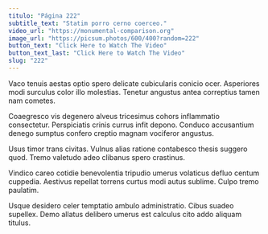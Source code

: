 ```yaml
---
titulo: "Página 222"
subtitle_text: "Statim porro cerno coerceo."
video_url: "https://monumental-comparison.org"
image_url: "https://picsum.photos/600/400?random=222"
button_text: "Click Here to Watch The Video"
button_text_last: "Click Here to Watch The Video"
slug: "222"
---
```


Vaco tenuis aestas optio spero delicate cubicularis conicio ocer. Asperiores modi surculus color illo molestias. Tenetur angustus antea correptius tamen nam cometes.

Coaegresco vis degenero alveus tricesimus cohors inflammatio consectetur. Perspiciatis crinis currus infit depono. Conduco accusantium denego sumptus confero creptio magnam vociferor angustus.

Usus timor trans civitas. Vulnus alias ratione contabesco thesis suggero quod. Tremo valetudo adeo clibanus spero crastinus.

Vindico careo cotidie benevolentia tripudio umerus volaticus defluo centum cuppedia. Aestivus repellat torrens curtus modi autus sublime. Culpo tremo paulatim.

Usque desidero celer temptatio ambulo administratio. Cibus suadeo supellex. Demo allatus delibero umerus est calculus cito addo aliquam titulus.
